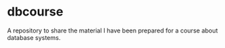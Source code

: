 # dbcourse
A repository to share the material I have been prepared for a course about database systems.
